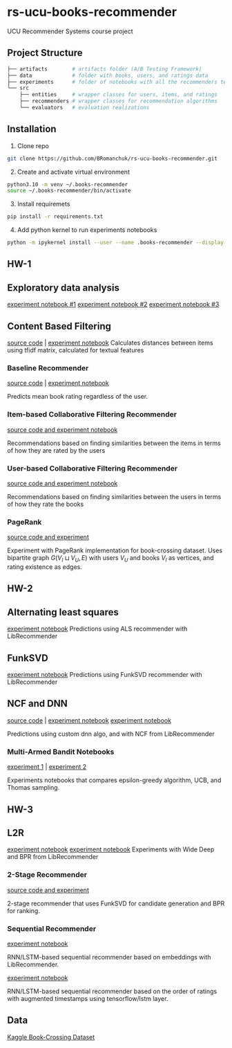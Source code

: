 # rs-ucu-books-recommender
UCU Recommender Systems course project


## Project Structure
```bash
├── artifacts        # artifacts folder (A/B Testing Framework)
├── data             # folder with books, users, and ratings data
├── experiments      # folder of notebooks with all the recommenders testing and Multi-armed bandit simulation
└── src
    ├── entities     # wrapper classes for users, items, and ratings
    ├── recommenders # wrapper classes for recommendation algorithms
    └── evaluators   # evaluation realizations    
```


## Installation

1. Clone repo
```bash
git clone https://github.com/BRomanchuk/rs-ucu-books-recommender.git
```
2. Create and activate virtual environment
```bash
python3.10 -m venv ~/.books-recommender
source ~/.books-recommender/bin/activate
```
3. Install requiremets
```bash
pip install -r requirements.txt
``` 

4. Add python kernel to run experiments notebooks
```bash
python -m ipykernel install --user --name .books-recommender --display-name ".books-recommender"
```

## HW-1

## Exploratory data analysis
[experiment notebook #1](experiments/mykyta_eda.ipynb)
[experiment notebook #2](experiments/bohdan_eda.ipynb)
[experiment notebook #3](experiments/sunnycows_eda.ipynb)

## Content Based Filtering
[source code](src/recommenders/content_recommender.py) | [experiment notebook](experiments/contentbased.ipynb)
Calculates distances between items using tfidf matrix, calculated for textual features

### Baseline Recommender
[source code](src/recommenders/baseline_recommender.py) | [experiment notebook](experiments/baseline_experiment.ipynb)

Predicts mean book rating regardless of the user.

### Item-based Collaborative Filtering Recommender
[source code and experiment notebook](experiments/item_item_lr.ipynb)

Recommendations based on finding similarities between the items in terms of how they are rated by the users

### User-based Collaborative Filtering Recommender
[source code and experiment notebook](experiments/user_user_lr.ipynb)

Recommendations based on finding similarities between the users in terms of how they rate the books

### PageRank
[source code and experiment](experiments/page_rank_recommender.ipynb)

Experiment with PageRank implementation for book-crossing dataset. Uses bipartite graph $G(V_I \sqcup V_U, E)$ with users $V_U$ and books $V_I$ as vertices, and rating existence as edges.


## HW-2

## Alternating least squares
[experiment notebook](experiments/als_recommender.ipynb)
Predictions using ALS recommender with LibRecommender 

## FunkSVD
[experiment notebook](experiments/funksvd_recommender.ipynb)
Predictions using FunkSVD recommender with LibRecommender

## NCF and DNN
[source code](src/recommenders/dnn_recommender.py) | [experiment notebook](experiments/dnn.ipynb)
[experiment notebook](experiments/ncf_recommender.ipynb)

Predictions using custom dnn algo, and with NCF from LibRecommender

### Multi-Armed Bandit Notebooks
[experiment 1](experiments/bandit.ipynb) |
[experiment 2](experiments/mab_recommender.ipynb)

Experiments notebooks that compares epsilon-greedy algorithm, UCB, and Thomas sampling.


## HW-3

## L2R 
[experiment notebook](experiments/l2rWideDeep_recommender.ipynb)  [experiment notebook](experiments/l2rBPR_recommender.ipynb)
Experiments with Wide Deep and BPR from LibRecommender

### 2-Stage Recommender
[source code and experiment](experiments/two_stage_recommender.ipynb)

2-stage recommender that uses FunkSVD for candidate generation and BPR for ranking.

### Sequential Recommender
[experiment notebook](experiments/rnn_lr.ipynb)

RNN/LSTM-based sequential recommender based on embeddings with LibRecommender.

[experiment notebook](experiments/lstm.ipynb)

RNN/LSTM-based sequential recommender based on the order of ratings with augmented timestamps using tensorflow/lstm layer.

## Data
[Kaggle Book-Crossing Dataset](https://www.kaggle.com/datasets/somnambwl/bookcrossing-dataset)